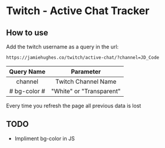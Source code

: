 # Twitch - Active Chat Tracker

## How to use

Add the twitch username as a query in the url:

` https://jamiehughes.co/twitch/active-chat/?channel=JD_Code `

| Query Name        | Parameter           |
| :-------------: |:-------------:|
| channel      | Twitch Channel Name |
| # bg-color #     | "White" or "Transparent"      |

Every time you refresh the page all previous data is lost

## TODO
 - Impliment bg-color in JS